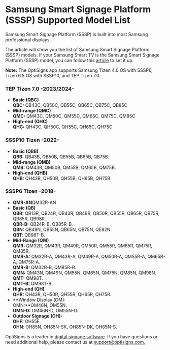 # Samsung Smart Signage Platform (SSSP) Supported Model List

Samsung Smart Signage Platform (SSSP) is built into most Samsung professional displays.

The article will show you the list of Samsung Smart Signage Platform (SSSP) models. If your Samsung Smart TV is the Samsung Smart Signage Platform (SSSP) model, you can follow this [article](https://support.optisigns.com/hc/en-us/articles/11116333259283) to set it up.  
  
**Note:** The OptiSigns app supports Samsung Tizen 4.0 OS with SSSP6, Tizen 6.5 OS with SSSP10, and TEP Tizen 7.0.

### TEP Tizen 7.0 -2023/2024-

* **Basic (QBC)  
  QBC:** QB43C, QB50C, QB55C, QB65C, QB75C, QB85C
* **Mid-range (QMC)**  
  **QMC:** QM43C, QM50C, QM55C, QM65C, QM75C, QM85C
* **High-end (QHC)  
  QHC:** QH43C, QH50C, QH55C, QH65C, QH75C

### SSSP10 Tizen -2022-

* **Basic (QBB)**  
  **QBB:** QB43B, QB50B, QB55B, QB65B, QB75B.
* **Mid-range (QMB)**  
  **QMB:** QM43B, QM50B, QM55B, QM65B, QM75B.
* **High-end (QHB)**  
  **QHB:** QH43B, QH50B, QH55B, QH65B, QH75B.

### SSSP6 Tizen -2018-

* **QMR-AN**QM32R-AN
* **Basic (QB)  
  QBR:** QB13R, QB24R, QB43R, QB49R, QB50R, QB55R, QB65R, QB75R, QB85R, QB98R.   
  **QBR-B:** QB24R-B, QB85R-B.   
  **QBN:** QB49N, QB55N, QB65N, QB75N, QE82N.  
  **QBT**: QB98T-B.
* **Mid-Range (QM)  
  QMR:** QM32R, QM43R, QM49R, QM50R, QM55R, QM65R, QM75R, QM85R.  
  **QMR-A:** QM32R-A, QM43R-A, QM49R-A, QM50R-A, QM55R-A, QM65R-A, QM75R-A.  
  **QMR-B:** QM32R-B, QM85R-B.   
  **QMN:** QM43N, QM49N, QM55N, QM65N, QM75N, QM85N, QM98N.  
  **QMT:** QM98T.  
  **QMT-B:** QM98T-B.
* **High-end (QH)**  
  **QHR:** QH43R, QH50R, QH55R, QH65R, QH75R.
* **Window Display (OM):  
  OMN:**OM46N, OM55N.  
  **OMN-D:** OM46N-D, OM55N-D.
* **Outdoor Signage (OH):  
  OHF:** OH55F.  
  **OHN**: OH85N, OH85N-SK, OH85N-DK, OH85N-S.

OptiSigns is a leader in [digital signage software](https://www.optisigns.com/). If you have questions or need additional help, please contact us at [support@optisigns.com.](mailto:support@optisigns.com)